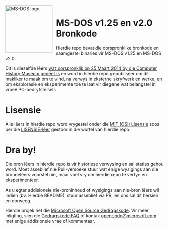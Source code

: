 <img width="150" height="150" align="left" style="float: left; margin: 0 10px 0 0;" alt="MS-DOS logo" src="https://github.com/Microsoft/MS-DOS/blob/master/msdos-logo.png">   

# MS-DOS v1.25 en v2.0 Bronkode
Hierdie repo bevat die oorspronklike bronkode en saamgestel binaries vir MS-DOS v1.25 en MS-DOS v2.0.

Dit is dieselfde lêers [wat oorspronklik op 25 Maart 2014 by die Computer History Museum gedeel is]( http://www.computerhistory.org/atchm/microsoft-ms-dos-early-source-code/) en word in hierdie repo gepubliseer om dit makliker te maak om te vind, na verwys in eksterne skryfwerk en werke, en om eksplorasie en eksperimente toe te laat vir diegene wat belangstel in vroeë PC-bedryfstelsels.  

# Lisensie
Alle lêers in hierdie repo word vrygestel onder die [MIT (OSI) Lisensie]( https://en.wikipedia.org/wiki/MIT_License) soos per die [LISENSIE-lêer](https://github.com/Microsoft/MS-DOS/blob/master/LICENSE.md) gestoor in die wortel van hierdie repo.

# Dra by!
Die bron lêers in hierdie repo is vir historiese verwysing en sal staties gehou word. Moet asseblief nie Pull-versoeke stuur wat enige wysigings aan die brondelêers voorstel nie, maar voel vry om hierdie repo te verfyn en eksperimenteer.

As u egter addisionele nie-broninhoud of wysigings aan nie-bron lêers wil indien (bv. Hierdie README), stuur asseblief via PR, en ons sal dit hersien en oorweeg.

Hierdie projek het die [Microsoft Open Source Gedragskode](https://opensource.microsoft.com/codeofconduct/). Vir meer inligting, sien die [Gedragskode FAQ](https://opensource.microsoft.com/codeofconduct/faq/) of kontak [opencode@microsoft.com](mailto:opencode@microsoft.com) met enige addisionele vrae of kommentaar.